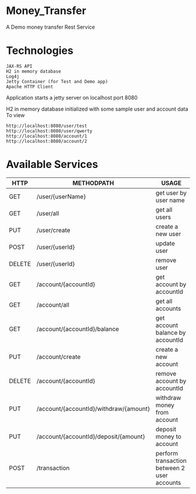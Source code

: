 # Money_Transfer
A Demo money transfer Rest Service

# Technologies

    JAX-RS API
    H2 in memory database
    Log4j
    Jetty Container (for Test and Demo app)
    Apache HTTP Client

Application starts a jetty server on localhost port 8080

H2 in memory database initialized with some sample user and account data To view

    http://localhost:8080/user/test
    http://localhost:8080/user/qwerty
    http://localhost:8080/account/1
    http://localhost:8080/account/2

# Available Services

| HTTP  | METHODPATH | USAGE |
| ------------- | ------------- | ------------- |
| GET | /user/{userName} | get user by user name |
| GET | /user/all | get all users |
| PUT |	/user/create | create a new user |
| POST | /user/{userId} | update user |
| DELETE | /user/{userId} | remove user |
| GET | /account/{accountId} | get account by accountId |
| GET | /account/all | get all accounts |
| GET | /account/{accountId}/balance | get account balance by accountId |
| PUT |	/account/create | create a new account |
| DELETE | /account/{accountId} | remove account by accountId |
| PUT | /account/{accountId}/withdraw/{amount} |	withdraw money from account |
| PUT | /account/{accountId}/deposit/{amount} |	deposit money to account |
| POST | /transaction | perform transaction between 2 user accounts |


